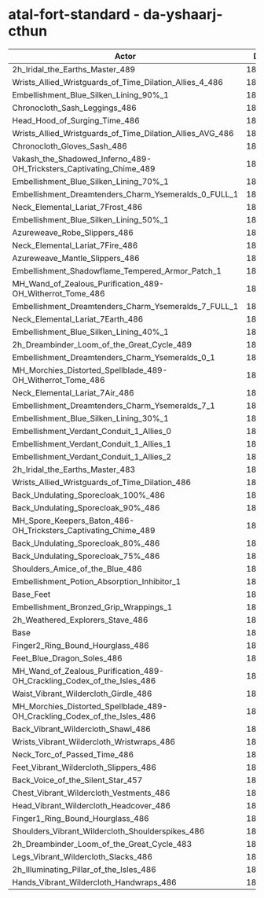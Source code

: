 # atal-fort-standard - da-yshaarj-cthun
| Actor | DPS | Increase |
|---|:---:|:---:|
|2h_Iridal_the_Earths_Master_489|189891|1.55%|
|Wrists_Allied_Wristguards_of_Time_Dilation_Allies_4_486|189647|1.42%|
|Embellishment_Blue_Silken_Lining_90%_1|189621|1.40%|
|Chronocloth_Sash_Leggings_486|189499|1.34%|
|Head_Hood_of_Surging_Time_486|189353|1.26%|
|Wrists_Allied_Wristguards_of_Time_Dilation_Allies_AVG_486|189258|1.21%|
|Chronocloth_Gloves_Sash_486|189147|1.15%|
|Vakash_the_Shadowed_Inferno_489-OH_Tricksters_Captivating_Chime_489|189052|1.10%|
|Embellishment_Blue_Silken_Lining_70%_1|188996|1.07%|
|Embellishment_Dreamtenders_Charm_Ysemeralds_0_FULL_1|188634|0.88%|
|Neck_Elemental_Lariat_7Frost_486|188508|0.81%|
|Embellishment_Blue_Silken_Lining_50%_1|188480|0.79%|
|Azureweave_Robe_Slippers_486|188435|0.77%|
|Neck_Elemental_Lariat_7Fire_486|188435|0.77%|
|Azureweave_Mantle_Slippers_486|188365|0.73%|
|Embellishment_Shadowflame_Tempered_Armor_Patch_1|188302|0.70%|
|MH_Wand_of_Zealous_Purification_489-OH_Witherrot_Tome_486|188245|0.67%|
|Embellishment_Dreamtenders_Charm_Ysemeralds_7_FULL_1|188236|0.66%|
|Neck_Elemental_Lariat_7Earth_486|188223|0.66%|
|Embellishment_Blue_Silken_Lining_40%_1|188185|0.64%|
|2h_Dreambinder_Loom_of_the_Great_Cycle_489|188175|0.63%|
|Embellishment_Dreamtenders_Charm_Ysemeralds_0_1|188131|0.61%|
|MH_Morchies_Distorted_Spellblade_489-OH_Witherrot_Tome_486|188059|0.57%|
|Neck_Elemental_Lariat_7Air_486|187959|0.52%|
|Embellishment_Dreamtenders_Charm_Ysemeralds_7_1|187843|0.45%|
|Embellishment_Blue_Silken_Lining_30%_1|187811|0.44%|
|Embellishment_Verdant_Conduit_1_Allies_0|187810|0.44%|
|Embellishment_Verdant_Conduit_1_Allies_1|187805|0.43%|
|Embellishment_Verdant_Conduit_1_Allies_2|187749|0.40%|
|2h_Iridal_the_Earths_Master_483|187740|0.40%|
|Wrists_Allied_Wristguards_of_Time_Dilation_486|187681|0.37%|
|Back_Undulating_Sporecloak_100%_486|187472|0.26%|
|Back_Undulating_Sporecloak_90%_486|187433|0.23%|
|MH_Spore_Keepers_Baton_486-OH_Tricksters_Captivating_Chime_489|187381|0.21%|
|Back_Undulating_Sporecloak_80%_486|187372|0.20%|
|Back_Undulating_Sporecloak_75%_486|187356|0.19%|
|Shoulders_Amice_of_the_Blue_486|187265|0.14%|
|Embellishment_Potion_Absorption_Inhibitor_1|187226|0.12%|
|Base_Feet|187160|0.09%|
|Embellishment_Bronzed_Grip_Wrappings_1|187101|0.06%|
|2h_Weathered_Explorers_Stave_486|187100|0.06%|
|Base|186995|0.00%|
|Finger2_Ring_Bound_Hourglass_486|186958|-0.02%|
|Feet_Blue_Dragon_Soles_486|186888|-0.06%|
|MH_Wand_of_Zealous_Purification_489-OH_Crackling_Codex_of_the_Isles_486|186878|-0.06%|
|Waist_Vibrant_Wildercloth_Girdle_486|186877|-0.06%|
|MH_Morchies_Distorted_Spellblade_489-OH_Crackling_Codex_of_the_Isles_486|186832|-0.09%|
|Back_Vibrant_Wildercloth_Shawl_486|186822|-0.09%|
|Wrists_Vibrant_Wildercloth_Wristwraps_486|186817|-0.10%|
|Neck_Torc_of_Passed_Time_486|186698|-0.16%|
|Feet_Vibrant_Wildercloth_Slippers_486|186673|-0.17%|
|Back_Voice_of_the_Silent_Star_457|186561|-0.23%|
|Chest_Vibrant_Wildercloth_Vestments_486|186539|-0.24%|
|Head_Vibrant_Wildercloth_Headcover_486|186520|-0.25%|
|Finger1_Ring_Bound_Hourglass_486|186483|-0.27%|
|Shoulders_Vibrant_Wildercloth_Shoulderspikes_486|186321|-0.36%|
|2h_Dreambinder_Loom_of_the_Great_Cycle_483|186271|-0.39%|
|Legs_Vibrant_Wildercloth_Slacks_486|186170|-0.44%|
|2h_Illuminating_Pillar_of_the_Isles_486|186164|-0.44%|
|Hands_Vibrant_Wildercloth_Handwraps_486|186019|-0.52%|
